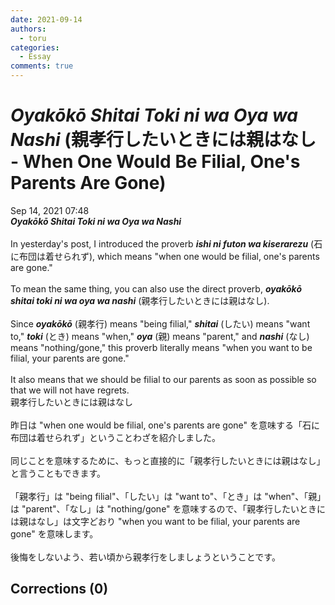 ```yaml
---
date: 2021-09-14
authors:
  - toru
categories:
  - Essay
comments: true
---
```


# <strong><em>Oyakōkō Shitai Toki ni wa Oya wa Nashi</strong></em> (親孝行したいときには親はなし - When One Would Be Filial, One's Parents Are Gone)
<div class="date">Sep 14, 2021 07:48</div>
<div id="post"><div id="body_show_ori">
<strong><em>Oyakōkō Shitai Toki ni wa Oya wa Nashi</strong></em><br/><br/>In yesterday's post, I introduced the proverb <strong><em>ishi ni futon wa kiserarezu</em></strong> (石に布団は着せられず), which means "when one would be filial, one's parents are gone."<br/><br/>To mean the same thing, you can also use the direct proverb, <strong><em>oyakōkō shitai toki ni wa oya wa nashi</em></strong> (親孝行したいときには親はなし).<br/><br/>Since <strong><em>oyakōkō</em></strong> (親孝行) means "being filial," <strong><em>shitai</em></strong> (したい) means "want to," <strong><em>toki</em></strong> (とき) means "when," <strong><em>oya</em></strong> (親) means "parent," and <strong><em>nashi</em></strong> (なし) means "nothing/gone," this proverb literally means "when you want to be filial, your parents are gone."<br/><br/>It also means that we should be filial to our parents as soon as possible so that we will not have regrets.
</div></div>

<!-- more -->

<div id="post_ja"><div id="body_show_mo">
親孝行したいときには親はなし<br/><br/>昨日は "when one would be filial, one's parents are gone" を意味する「石に布団は着せられず」ということわざを紹介しました。<br/><br/>同じことを意味するために、もっと直接的に「親孝行したいときには親はなし」と言うこともできます。<br/><br/>「親孝行」は "being filial"、「したい」は "want to"、「とき」は "when"、「親」は "parent"、「なし」は "nothing/gone" を意味するので、「親孝行したいときには親はなし」は文字どおり "when you want to be filial, your parents are gone" を意味します。<br/><br/>後悔をしないよう、若い頃から親孝行をしましょうということです。
</div></div>

## Corrections (0)
